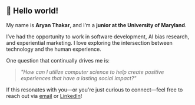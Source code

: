 ## 👋 Hello world!

My name is **Aryan Thakar**, and I’m a **junior at the University of Maryland**.

I’ve had the opportunity to work in software development, AI bias research, and experiential marketing. I love exploring the intersection between technology and the human experience.

One question that continually drives me is:  
> *"How can I utilize computer science to help create positive experiences that have a lasting social impact?"*

If this resonates with you—or you're just curious to connect—feel free to reach out via [email](mailto:your.email@example.com) or [LinkedIn](https://linkedin.com/in/yourprofile)!
